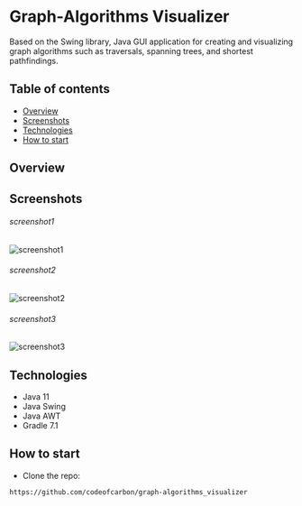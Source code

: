 # Graph-Algorithms Visualizer

Based on the Swing library, Java GUI application for creating and visualizing graph algorithms such as traversals, spanning trees, and shortest pathfindings.

## Table of contents
* [Overview](#overview)
* [Screenshots](#screenshots)
* [Technologies](#technologies)
* [How to start](#how-to-start)

## Overview


## Screenshots
###### screenshot1
![screenshot1](/screenshots/screenshot1.png) 

###### screenshot2
![screenshot2](screenshots/screenshot2.png)

###### screenshot3
![screenshot3](screenshots/screenshot3.png)

## Technologies
- Java 11
- Java Swing
- Java AWT
- Gradle 7.1

## How to start
- Clone the repo:

``https://github.com/codeofcarbon/graph-algorithms_visualizer``

